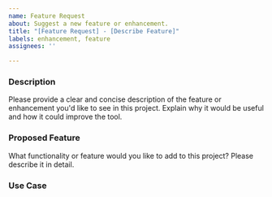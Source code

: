 ```yaml
---
name: Feature Request
about: Suggest a new feature or enhancement.
title: "[Feature Request] - [Describe Feature]"
labels: enhancement, feature
assignees: ''

---
```


### Description
Please provide a clear and concise description of the feature or enhancement you'd like to see in this project. Explain why it would be useful and how it could improve the tool.

### Proposed Feature
What functionality or feature would you like to add to this project? Please describe it in detail.

### Use Case

